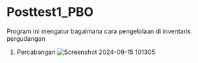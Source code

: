 # Posttest1_PBO
Program ini mengatur bagaimana cara pengelolaan di inventaris pergudangan

1. Percabangan
   ![Screenshot 2024-09-15 101305](https://github.com/user-attachments/assets/7658b57e-eb13-4ad4-9808-eb8ae2babe56)
